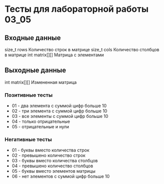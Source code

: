 # Тесты для лабораторной работы 03_05
## Входные данные
size_t rows
Количество строк в матрице
size_t cols
Количество столбцов в матрице
int matrix[][]
Матрица с элементами

## Выходные данные
int matrix[][]
Измененная матрица

### Позитивные тесты
- 01 - два элемента с суммой цифр больше 10
- 02 - три элемента с суммой цифр больше 10
- 03 - все элементы с суммой цифр больше 10
- 04 - только отрицательные
- 05 - отрицательные и нули

### Негативные тесты
- 01 - буквы вместо количества строк
- 02 - превышено количество строк
- 03 - буквы вместо количества столбцов
- 04 - превышено количество столбцов
- 05 - буквы вместо элементов матрицы
- 06 - нет элементов с суммой цифр больше 10
